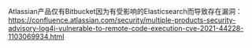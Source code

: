 Atlassian产品仅有Bitbucket因为有受影响的Elasticsearch而导致存在漏洞：
https://confluence.atlassian.com/security/multiple-products-security-advisory-log4j-vulnerable-to-remote-code-execution-cve-2021-44228-1103069934.html
